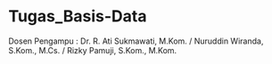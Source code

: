 # Tugas_Basis-Data
Dosen Pengampu : Dr. R. Ati Sukmawati, M.Kom. / Nuruddin Wiranda, S.Kom., M.Cs. / Rizky Pamuji, S.Kom., M.Kom.
